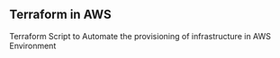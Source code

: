## Terraform in AWS
Terraform Script to Automate the provisioning of infrastructure in AWS Environment
